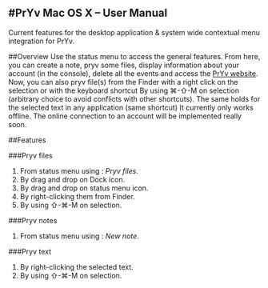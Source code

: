 #PrYv Mac OS X – User Manual
----------------------------------------
Current features for the desktop application &amp; system wide contextual menu integration for PrYv.

##Overview
Use the status menu to access the general features. From here, you can create a note, pryv some files, display information about your account (in the console), delete all the events and access the [PrYv website](http://www.pryv.net). Now, you can also pryv file(s) from the Finder with a right click on the selection or with the keyboard shortcut By using ⌘-⇧-M on selection (arbitrary choice to avoid conflicts with other shortcuts). The same holds for the selected text in any application (same shortcut) It currently only works offline. The online connection to an account will be implemented really soon.

##Features

###Pryv files
1. From status menu using : *Pryv files*.
2. By drag and drop on Dock icon.
3. By drag and drop on status menu icon.
4. By right-clicking them from Finder.
5. By using ⇧-⌘-M on selection.

###Pryv notes
1. From status menu using : *New note*.

###Pryv text
1. By right-clicking the selected text.
2. By using ⇧-⌘-M on selection.